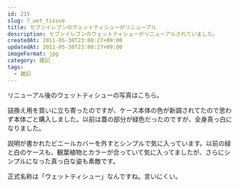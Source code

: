 ```yaml
---
id: 215
slug: 7_wet_tissue
title: セブンイレブンのウェットティシューがリニューアル
description: セブンイレブンのウェットティシューがリニューアルされていました。
createdAt: 2011-05-30T23:00:27+09:00
updatedAt: 2011-05-30T23:00:27+09:00
imageFormat: jpg
category: 雑記
tags:
  - 雑記
---
```


リニューアル後のウェットティシューの写真はこちら。

<app-photo-image article-id="215" img-file-name="7_wet_tissu_004.jpg" caption="除菌ウェットティシュー"></app-photo-image>

<app-photo-image article-id="215" img-file-name="7_wet_tissu_005.jpg" caption="除菌ウェットティシュー（詰換え用）"></app-photo-image>

詰換え用を買いに立ち寄ったのですが、ケース本体の色が新調されてたので思わず本体ごと購入しました。以前は蓋の部分が緑色だったのですが、全身真っ白になりました。

<app-photo-image article-id="215" img-file-name="7_wet_tissu_001.jpg" caption="Before"></app-photo-image>

<app-photo-image article-id="215" img-file-name="7_wet_tissu_002.jpg" caption="After"></app-photo-image>

説明が書かれたビニールカバーを外すとシンプルで気に入っています。以前の緑と白のケースも、観葉植物とカラーが合っていて気に入ってましたが、さらにシンプルになった真っ白な姿も素敵です。

正式名称は「ウェットティシュー」なんですね。言いにくい。
